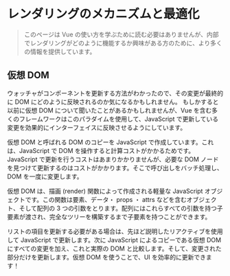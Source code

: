 # レンダリングのメカニズムと最適化

> このページは Vue の使い方を学ぶために読む必要はありませんが、内部でレンダリングがどのように機能するか興味がある方のために、より多くの情報を提供しています。

## 仮想 DOM

ウォッチャがコンポーネントを更新する方法がわかったので、その変更が最終的に DOM にどのように反映されるのか気になるかもしれません。 もしかすると以前に仮想 DOM について聞いたことがあるかもしれませんが、Vue を含む多くのフレームワークはこのパラダイムを使用して、JavaScript で更新している変更を効果的にインターフェイスに反映させるようにしています。

<div class="reactivecontent">
  <common-codepen-snippet title="How does the Virtual DOM work?" slug="KKNJKbw" tab="result" theme="light" :height="500" :editable="false" :preview="false" />
</div>

仮想 DOM と呼ばれる DOM のコピーを JavaScript で作成しています。これは、JavaScript で DOM を操作すると計算コストがかかるためです。JavaScript で更新を行うコストはあまりかかりませんが、必要な DOM ノードを見つけて更新するのはコストがかかります。そこで呼び出しをバッチ処理し、DOM を一度に変更します。

仮想 DOM は、描画 (render) 関数によって作成される軽量な JavaScript オブジェクトです。この関数は要素、データ・ props ・ attrs などを含むオブジェクト、そして配列の 3 つの引数をとります。配列にはこれらすべての引数を持つ子要素が渡され、完全なツリーを構築するまで子要素を持つことができます。

リストの項目を更新する必要がある場合は、先ほど説明したリアクティブを使用して JavaScript で更新します。次に JavaScript によるコピーである仮想 DOM にすべての変更を加え、これと実際の DOM と比較します。そして、変更された部分だけを更新します。仮想 DOM を使うことで、UI を効率的に更新できます！
